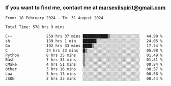 ### If you want to find me, contact me at marsevilspirit@gmail.com

<!--
**marsevilspirit/marsevilspirit** is a ✨ _special_ ✨ repository because its `README.md` (this file) appears on your GitHub profile.

Here are some ideas to get you started:

- 🔭 I’m currently working on ...
- 🌱 I’m currently learning ...
- 👯 I’m looking to collaborate on ...
- 🤔 I’m looking for help with ...
- 💬 Ask me about ...
- 📫 How to reach me: ...
- 😄 Pronouns: ...
- ⚡ Fun fact: ...
-->
<!--START_SECTION:waka-->

```txt
From: 18 February 2024 - To: 31 August 2024

Total Time: 578 hrs 9 mins

C++               259 hrs 37 mins ███████████▒░░░░░░░░░░░░░   44.90 %
sh                139 hrs 1 min   ██████░░░░░░░░░░░░░░░░░░░   24.05 %
Go                102 hrs 33 mins ████▒░░░░░░░░░░░░░░░░░░░░   17.74 %
C                 34 hrs 33 mins  █▒░░░░░░░░░░░░░░░░░░░░░░░   05.98 %
Python            8 hrs 35 mins   ▒░░░░░░░░░░░░░░░░░░░░░░░░   01.49 %
Bash              7 hrs 33 mins   ▒░░░░░░░░░░░░░░░░░░░░░░░░   01.31 %
CMake             4 hrs 51 mins   ▒░░░░░░░░░░░░░░░░░░░░░░░░   00.84 %
Other             3 hrs 16 mins   ░░░░░░░░░░░░░░░░░░░░░░░░░   00.57 %
Lua               3 hrs 13 mins   ░░░░░░░░░░░░░░░░░░░░░░░░░   00.56 %
JSON              2 hrs 33 mins   ░░░░░░░░░░░░░░░░░░░░░░░░░   00.44 %
```

<!--END_SECTION:waka-->
